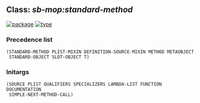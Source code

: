 ## Class: ***sb-mop:standard-method***
[![package](https://img.shields.io/badge/Package-SB--MOP-5f9ea0.svg?style=social&colorA=999999)](../) [![type](https://img.shields.io/badge/Type-Class-5f9ea0.svg?style=social&colorA=999999)](../#class) 
### Precedence list
```
(STANDARD-METHOD PLIST-MIXIN DEFINITION-SOURCE-MIXIN METHOD METAOBJECT
 STANDARD-OBJECT SLOT-OBJECT T)
```
### Initargs
```
(SOURCE PLIST QUALIFIERS SPECIALIZERS LAMBDA-LIST FUNCTION DOCUMENTATION
 SIMPLE-NEXT-METHOD-CALL)
```
